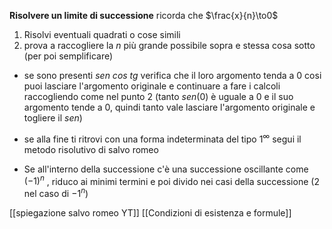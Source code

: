 **Risolvere un limite di successione**
ricorda che $\frac{x}{n}\to0$ 
1) Risolvi eventuali quadrati o cose simili
2) prova a raccogliere la $n$ più grande possibile sopra e stessa cosa sotto (per poi semplificare)
- se sono presenti $sen$ $cos$ $tg$ verifica che il loro argomento tenda a $0$ cosi puoi lasciare l'argomento originale e continuare a fare i calcoli raccogliendo come nel punto 2 (tanto $sen(0)$ è uguale a $0$ e il suo argomento tende a $0$, quindi tanto vale lasciare l'argomento originale e togliere il $sen$)

- se alla fine ti ritrovi con una forma indeterminata del tipo $1^∞$ segui il metodo risolutivo di salvo romeo

- Se all'interno della successione c'è una successione oscillante come $(-1)^n$ , riduco ai minimi termini e poi divido nei casi della successione (2 nel caso di $-1^n$)

[[spiegazione salvo romeo YT]]        [[Condizioni di esistenza e formule]]